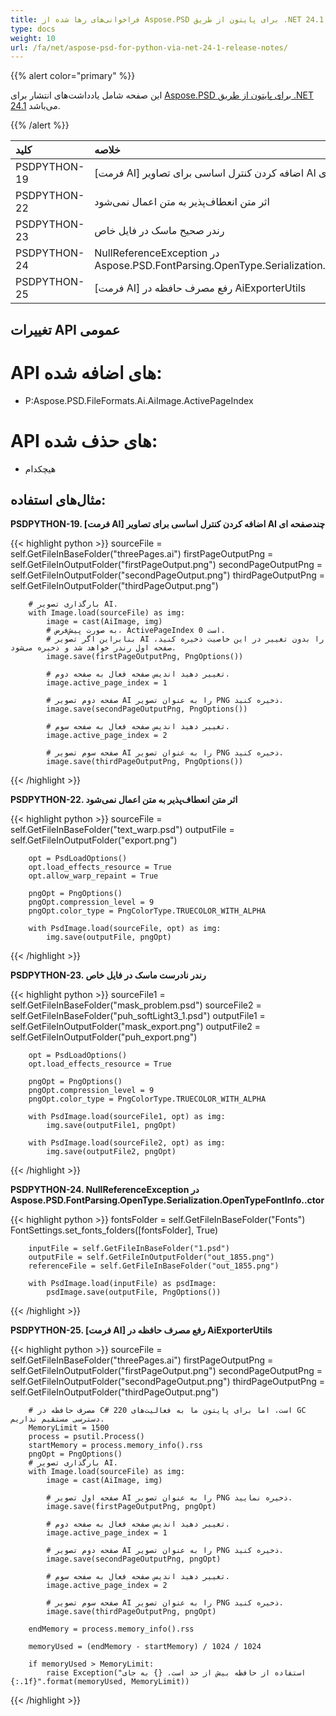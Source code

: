 ```yaml
---
title: فراخوانی‌های رها شده از Aspose.PSD برای پایتون از طریق .NET 24.1 - یادداشت‌های انتشار
type: docs
weight: 10
url: /fa/net/aspose-psd-for-python-via-net-24-1-release-notes/
---
```


{{% alert color="primary" %}}

این صفحه شامل یادداشت‌های انتشار برای [Aspose.PSD برای پایتون از طریق .NET 24.1](https://pypi.org/project/aspose-psd/) می‌باشد.

{{% /alert %}}

| **کلید**     | **خلاصه**                                                                                                | **دسته‌بندی** |
|:--------------|:----------------------------------------------------------------------------------------------------------|:------------|
|  PSDPYTHON-19 | [فرمت AI] اضافه کردن کنترل اساسی برای تصاویر AI چندصفحه ای                                               |   ویژگی   |
|  PSDPYTHON-22 | اثر متن انعطاف‌پذیر به متن اعمال نمی‌شود                                                                   |     باگ     |
|  PSDPYTHON-23 | رندر صحیح ماسک در فایل خاص                                                                             |     باگ     |
|  PSDPYTHON-24 | NullReferenceException در Aspose.PSD.FontParsing.OpenType.Serialization.OpenTypeFontInfo..ctor               |     باگ     |
|  PSDPYTHON-25 | [فرمت AI] رفع مصرف حافظه در AiExporterUtils                                                            |     باگ     |



## **تغییرات API عمومی**
# **API های اضافه شده:**
- P:Aspose.PSD.FileFormats.Ai.AiImage.ActivePageIndex

# **API های حذف شده:**
- هیچکدام


## **مثال‌های استفاده:**

**PSDPYTHON-19. [فرمت AI] اضافه کردن کنترل اساسی برای تصاویر AI چندصفحه ای**

{{< highlight python >}}
        sourceFile = self.GetFileInBaseFolder("threePages.ai")
        firstPageOutputPng = self.GetFileInOutputFolder("firstPageOutput.png")
        secondPageOutputPng = self.GetFileInOutputFolder("secondPageOutput.png")
        thirdPageOutputPng = self.GetFileInOutputFolder("thirdPageOutput.png")

        # بارگذاری تصویر AI.
        with Image.load(sourceFile) as img:
            image = cast(AiImage, img)
            # به صورت پیش‌فرض، ActivePageIndex 0 است.
            # بنابراین اگر تصویر AI را بدون تغییر در این خاصیت ذخیره کنید، صفحه اول رندر خواهد شد و ذخیره می‌شود.
            image.save(firstPageOutputPng, PngOptions())

            # تغییر دهید اندیس صفحه فعال به صفحه دوم.
            image.active_page_index = 1

            # صفحه دوم تصویر AI را به عنوان تصویر PNG ذخیره کنید.
            image.save(secondPageOutputPng, PngOptions())

            # تغییر دهید اندیس صفحه فعال به صفحه سوم.
            image.active_page_index = 2

            # صفحه سوم تصویر AI را به عنوان تصویر PNG ذخیره کنید.
            image.save(thirdPageOutputPng, PngOptions())
{{< /highlight >}}

**PSDPYTHON-22. اثر متن انعطاف‌پذیر به متن اعمال نمی‌شود**

{{< highlight python >}}
        sourceFile = self.GetFileInBaseFolder("text_warp.psd")
        outputFile = self.GetFileInOutputFolder("export.png")

        opt = PsdLoadOptions()
        opt.load_effects_resource = True
        opt.allow_warp_repaint = True

        pngOpt = PngOptions()
        pngOpt.compression_level = 9
        pngOpt.color_type = PngColorType.TRUECOLOR_WITH_ALPHA

        with PsdImage.load(sourceFile, opt) as img:
            img.save(outputFile, pngOpt)
{{< /highlight >}}

**PSDPYTHON-23. رندر نادرست ماسک در فایل خاص**

{{< highlight python >}}
        sourceFile1 = self.GetFileInBaseFolder("mask_problem.psd")
        sourceFile2 = self.GetFileInBaseFolder("puh_softLight3_1.psd")
        outputFile1 = self.GetFileInOutputFolder("mask_export.png")
        outputFile2 = self.GetFileInOutputFolder("puh_export.png")

        opt = PsdLoadOptions()
        opt.load_effects_resource = True

        pngOpt = PngOptions()
        pngOpt.compression_level = 9
        pngOpt.color_type = PngColorType.TRUECOLOR_WITH_ALPHA

        with PsdImage.load(sourceFile1, opt) as img:
            img.save(outputFile1, pngOpt)

        with PsdImage.load(sourceFile2, opt) as img:
            img.save(outputFile2, pngOpt)
{{< /highlight >}}

**PSDPYTHON-24. NullReferenceException در Aspose.PSD.FontParsing.OpenType.Serialization.OpenTypeFontInfo..ctor**

{{< highlight python >}}
        fontsFolder = self.GetFileInBaseFolder("Fonts")
        FontSettings.set_fonts_folders([fontsFolder], True)


        inputFile = self.GetFileInBaseFolder("1.psd")
        outputFile = self.GetFileInOutputFolder("out_1855.png")
        referenceFile = self.GetFileInBaseFolder("out_1855.png")

        with PsdImage.load(inputFile) as psdImage:
            psdImage.save(outputFile, PngOptions())
{{< /highlight >}}

**PSDPYTHON-25. [فرمت AI] رفع مصرف حافظه در AiExporterUtils**

{{< highlight python >}}
  sourceFile = self.GetFileInBaseFolder("threePages.ai")
        firstPageOutputPng = self.GetFileInOutputFolder("firstPageOutput.png")
        secondPageOutputPng = self.GetFileInOutputFolder("secondPageOutput.png")
        thirdPageOutputPng = self.GetFileInOutputFolder("thirdPageOutput.png")

        # مصرف حافظه در C# 220 است، اما برای پایتون ما به فعالیت‌های GC دسترسی مستقیم نداریم.
        MemoryLimit = 1500
        process = psutil.Process()
        startMemory = process.memory_info().rss
        pngOpt = PngOptions()
        # بارگذاری تصویر AI.
        with Image.load(sourceFile) as img:
            image = cast(AiImage, img)

            # صفحه اول تصویر AI را به عنوان تصویر PNG ذخیره نمایید.
            image.save(firstPageOutputPng, pngOpt)

            # تغییر دهید اندیس صفحه فعال به صفحه دوم.
            image.active_page_index = 1

            # صفحه دوم تصویر AI را به عنوان تصویر PNG ذخیره کنید.
            image.save(secondPageOutputPng, pngOpt)

            # تغییر دهید اندیس صفحه فعال به صفحه سوم.
            image.active_page_index = 2

            # صفحه سوم تصویر AI را به عنوان تصویر PNG ذخیره کنید.
            image.save(thirdPageOutputPng, pngOpt)

        endMemory = process.memory_info().rss

        memoryUsed = (endMemory - startMemory) / 1024 / 1024

        if memoryUsed > MemoryLimit:
            raise Exception("استفاده از حافظه بیش از حد است. {} به جای {:.1f}".format(memoryUsed, MemoryLimit))
{{< /highlight >}}
